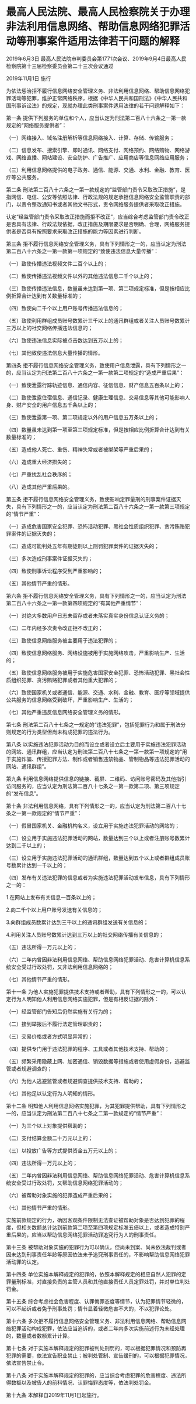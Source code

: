 # 最高人民法院、最高人民检察院关于办理非法利用信息网络、帮助信息网络犯罪活动等刑事案件适用法律若干问题的解释

2019年6月3日 最高人民法院审判委员会第1771次会议、2019年9月4日最高人民检察院第十三届检察委员会第二十三次会议通过

2019年11月1日 施行

<!-- INFO END -->

为依法惩治拒不履行信息网络安全管理义务、非法利用信息网络、帮助信息网络犯罪活动等犯罪，维护正常网络秩序，根据《中华人民共和国刑法》《中华人民共和国刑事诉讼法》的规定，现就办理此类刑事案件适用法律的若干问题解释如下：

第一条 提供下列服务的单位和个人，应当认定为刑法第二百八十六条之一第一款规定的“网络服务提供者”：

（一）网络接入、域名注册解析等信息网络接入、计算、存储、传输服务；

（二）信息发布、搜索引擎、即时通讯、网络支付、网络预约、网络购物、网络游戏、网络直播、网站建设、安全防护、广告推广、应用商店等信息网络应用服务；

（三）利用信息网络提供的电子政务、通信、能源、交通、水利、金融、教育、医疗等公共服务。

第二条 刑法第二百八十六条之一第一款规定的“监管部门责令采取改正措施”，是指网信、电信、公安等依照法律、行政法规的规定承担信息网络安全监管职责的部门，以责令整改通知书或者其他文书形式，责令网络服务提供者采取改正措施。

认定“经监管部门责令采取改正措施而拒不改正”，应当综合考虑监管部门责令改正是否具有法律、行政法规依据，改正措施及期限要求是否明确、合理，网络服务提供者是否具有按照要求采取改正措施的能力等因素进行判断。

第三条 拒不履行信息网络安全管理义务，具有下列情形之一的，应当认定为刑法第二百八十六条之一第一款第一项规定的“致使违法信息大量传播”：

（一）致使传播违法视频文件二百个以上的；

（二）致使传播违法视频文件以外的其他违法信息二千个以上的；

（三）致使传播违法信息，数量虽未达到第一项、第二项规定标准，但是按相应比例折算合计达到有关数量标准的；

（四）致使向二千个以上用户账号传播违法信息的；

（五）致使利用群组成员账号数累计三千以上的通讯群组或者关注人员账号数累计三万以上的社交网络传播违法信息的；

（六）致使违法信息实际被点击数达到五万以上的；

（七）其他致使违法信息大量传播的情形。

第四条 拒不履行信息网络安全管理义务，致使用户信息泄露，具有下列情形之一的，应当认定为刑法第二百八十六条之一第一款第二项规定的“造成严重后果”：

（一）致使泄露行踪轨迹信息、通信内容、征信信息、财产信息五百条以上的；

（二）致使泄露住宿信息、通信记录、健康生理信息、交易信息等其他可能影响人身、财产安全的用户信息五千条以上的；

（三）致使泄露第一项、第二项规定以外的用户信息五万条以上的；

（四）数量虽未达到第一项至第三项规定标准，但是按相应比例折算合计达到有关数量标准的；

（五）造成他人死亡、重伤、精神失常或者被绑架等严重后果的；

（六）造成重大经济损失的；

（七）严重扰乱社会秩序的；

（八）造成其他严重后果的。

第五条 拒不履行信息网络安全管理义务，致使影响定罪量刑的刑事案件证据灭失，具有下列情形之一的，应当认定为刑法第二百八十六条之一第一款第三项规定的“情节严重”：

（一）造成危害国家安全犯罪、恐怖活动犯罪、黑社会性质组织犯罪、贪污贿赂犯罪案件的证据灭失的；

（二）造成可能判处五年有期徒刑以上刑罚犯罪案件的证据灭失的；

（三）多次造成刑事案件证据灭失的；

（四）致使刑事诉讼程序受到严重影响的；

（五）其他情节严重的情形。

第六条 拒不履行信息网络安全管理义务，具有下列情形之一的，应当认定为刑法第二百八十六条之一第一款第四项规定的“有其他严重情节”：

（一）对绝大多数用户日志未留存或者未落实真实身份信息认证义务的；

（二）二年内经多次责令改正拒不改正的；

（三）致使信息网络服务被主要用于违法犯罪的；

（四）致使信息网络服务、网络设施被用于实施网络攻击，严重影响生产、生活的；

（五）致使信息网络服务被用于实施危害国家安全犯罪、恐怖活动犯罪、黑社会性质组织犯罪、贪污贿赂犯罪或者其他重大犯罪的；

（六）致使国家机关或者通信、能源、交通、水利、金融、教育、医疗等领域提供公共服务的信息网络受到破坏，严重影响生产、生活的；

（七）其他严重违反信息网络安全管理义务的情形。

第七条 刑法第二百八十七条之一规定的“违法犯罪”，包括犯罪行为和属于刑法分则规定的行为类型但尚未构成犯罪的违法行为。

第八条 以实施违法犯罪活动为目的而设立或者设立后主要用于实施违法犯罪活动的网站、通讯群组，应当认定为刑法第二百八十七条之一第一款第一项规定的“用于实施诈骗、传授犯罪方法、制作或者销售违禁物品、管制物品等违法犯罪活动的网站、通讯群组”。

第九条 利用信息网络提供信息的链接、截屏、二维码、访问账号密码及其他指引访问服务的，应当认定为刑法第二百八十七条之一第一款第二项、第三项规定的“发布信息”。

第十条 非法利用信息网络，具有下列情形之一的，应当认定为刑法第二百八十七条之一第一款规定的“情节严重”：

（一）假冒国家机关、金融机构名义，设立用于实施违法犯罪活动的网站的；

（二）设立用于实施违法犯罪活动的网站，数量达到三个以上或者注册账号数累计达到二千以上的；

（三）设立用于实施违法犯罪活动的通讯群组，数量达到五个以上或者群组成员账号数累计达到一千以上的；

（四）发布有关违法犯罪的信息或者为实施违法犯罪活动发布信息，具有下列情形之一的：

1.在网站上发布有关信息一百条以上的；

2.向二千个以上用户账号发送有关信息的；

3.向群组成员数累计达到三千以上的通讯群组发送有关信息的；

4.利用关注人员账号数累计达到三万以上的社交网络传播有关信息的；

（五）违法所得一万元以上的；

（六）二年内曾因非法利用信息网络、帮助信息网络犯罪活动、危害计算机信息系统安全受过行政处罚，又非法利用信息网络的；

（七）其他情节严重的情形。

第十一条 为他人实施犯罪提供技术支持或者帮助，具有下列情形之一的，可以认定行为人明知他人利用信息网络实施犯罪，但是有相反证据的除外：

（一）经监管部门告知后仍然实施有关行为的；

（二）接到举报后不履行法定管理职责的；

（三）交易价格或者方式明显异常的；

（四）提供专门用于违法犯罪的程序、工具或者其他技术支持、帮助的；

（五）频繁采用隐蔽上网、加密通信、销毁数据等措施或者使用虚假身份，逃避监管或者规避调查的；

（六）为他人逃避监管或者规避调查提供技术支持、帮助的；

（七）其他足以认定行为人明知的情形。

第十二条 明知他人利用信息网络实施犯罪，为其犯罪提供帮助，具有下列情形之一的，应当认定为刑法第二百八十七条之二第一款规定的“情节严重”：

（一）为三个以上对象提供帮助的；

（二）支付结算金额二十万元以上的；

（三）以投放广告等方式提供资金五万元以上的；

（四）违法所得一万元以上的；

（五）二年内曾因非法利用信息网络、帮助信息网络犯罪活动、危害计算机信息系统安全受过行政处罚，又帮助信息网络犯罪活动的；

（六）被帮助对象实施的犯罪造成严重后果的；

（七）其他情节严重的情形。

实施前款规定的行为，确因客观条件限制无法查证被帮助对象是否达到犯罪的程度，但相关数额总计达到前款第二项至第四项规定标准五倍以上，或者造成特别严重后果的，应当以帮助信息网络犯罪活动罪追究行为人的刑事责任。

第十三条 被帮助对象实施的犯罪行为可以确认，但尚未到案、尚未依法裁判或者因未达到刑事责任年龄等原因依法未予追究刑事责任的，不影响帮助信息网络犯罪活动罪的认定。

第十四条 单位实施本解释规定的犯罪的，依照本解释规定的相应自然人犯罪的定罪量刑标准，对直接负责的主管人员和其他直接责任人员定罪处罚，并对单位判处罚金。

第十五条 综合考虑社会危害程度、认罪悔罪态度等情节，认为犯罪情节轻微的，可以不起诉或者免予刑事处罚；情节显着轻微危害不大的，不以犯罪论处。

第十六条 多次拒不履行信息网络安全管理义务、非法利用信息网络、帮助信息网络犯罪活动构成犯罪，依法应当追诉的，或者二年内多次实施前述行为未经处理的，数量或者数额累计计算。

第十七条 对于实施本解释规定的犯罪被判处刑罚的，可以根据犯罪情况和预防再犯罪的需要，依法宣告职业禁止；被判处管制、宣告缓刑的，可以根据犯罪情况，依法宣告禁止令。

第十八条 对于实施本解释规定的犯罪的，应当综合考虑犯罪的危害程度、违法所得数额以及被告人的前科情况、认罪悔罪态度等，依法判处罚金。

第十九条 本解释自2019年11月1日起施行。